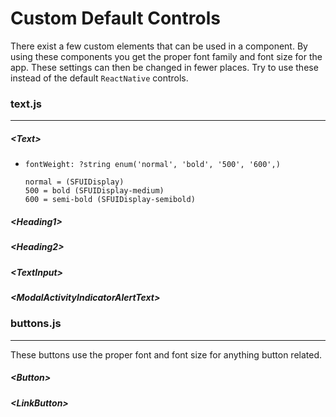 # Custom Default Controls

There exist a few custom elements that can be used in a component.  By using these components you get the proper font family and font size for the app.  These settings can then be changed in fewer places.  Try to use these instead of the default `ReactNative` controls.

### text.js
---

##### &LT;Text&GT;
- `fontWeight: ?string enum('normal', 'bold', '500', '600',)` 
	
	``` 
	normal = (SFUIDisplay)
	500 = bold (SFUIDisplay-medium)
	600 = semi-bold (SFUIDisplay-semibold)
	
	```

	

##### &LT;Heading1&GT;
#####  &LT;Heading2&GT;
#####  &LT;TextInput&GT;
#####  &LT;ModalActivityIndicatorAlertText&GT;

### buttons.js 
---
These buttons use the proper font and font size for anything button related.
##### &LT;Button&GT;
##### &LT;LinkButton&GT;
